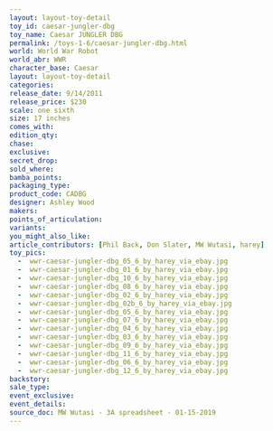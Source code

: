 ```yaml
---
layout: layout-toy-detail 
toy_id: caesar-jungler-dbg
toy_name: Caesar JUNGLER DBG
permalink: /toys-1-6/caesar-jungler-dbg.html
world: World War Robot
world_abr: WWR
character_base: Caesar
layout: layout-toy-detail
categories: 
release_date: 9/14/2011
release_price: $230 
scale: one sixth
size: 17 inches
comes_with: 
edition_qty: 
chase: 
exclusive: 
secret_drop: 
sold_where: 
bamba_points: 
packaging_type: 
product_code: CADBG
designer: Ashley Wood
makers: 
points_of_articulation: 
variants: 
you_might_also_like: 
article_contributors: [Phil Back, Don Slater, MW Wutasi, harey]
toy_pics: 
  -  wwr-caesar-jungler-dbg_05_6_by_harey_via_ebay.jpg
  -  wwr-caesar-jungler-dbg_01_6_by_harey_via_ebay.jpg
  -  wwr-caesar-jungler-dbg_10_6_by_harey_via_ebay.jpg
  -  wwr-caesar-jungler-dbg_08_6_by_harey_via_ebay.jpg
  -  wwr-caesar-jungler-dbg_02_6_by_harey_via_ebay.jpg
  -  wwr-caesar-jungler-dbg_02b_6_by_harey_via_ebay.jpg
  -  wwr-caesar-jungler-dbg_05_6_by_harey_via_ebay.jpg
  -  wwr-caesar-jungler-dbg_07_6_by_harey_via_ebay.jpg
  -  wwr-caesar-jungler-dbg_04_6_by_harey_via_ebay.jpg
  -  wwr-caesar-jungler-dbg_03_6_by_harey_via_ebay.jpg
  -  wwr-caesar-jungler-dbg_09_6_by_harey_via_ebay.jpg
  -  wwr-caesar-jungler-dbg_11_6_by_harey_via_ebay.jpg
  -  wwr-caesar-jungler-dbg_06_6_by_harey_via_ebay.jpg
  -  wwr-caesar-jungler-dbg_12_6_by_harey_via_ebay.jpg
backstory: 
sale_type: 
event_exclusive: 
event_details: 
source_doc: MW Wutasi - 3A spreadsheet - 01-15-2019
---
```

